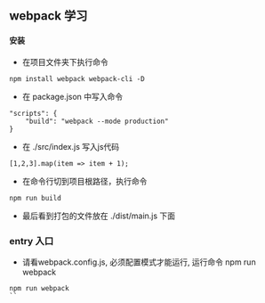 ## webpack 学习

#### 安装
- 在项目文件夹下执行命令
```
npm install webpack webpack-cli -D

```
- 在 package.json 中写入命令
```
"scripts": {
    "build": "webpack --mode production"
}
```
- 在 ./src/index.js 写入js代码
```
[1,2,3].map(item => item + 1);
```
- 在命令行切到项目根路径，执行命令
```
npm run build
```
- 最后看到打包的文件放在 ./dist/main.js 下面

### entry 入口
- 请看webpack.config.js, 必须配置模式才能运行, 运行命令 npm run webpack
```
npm run webpack
``